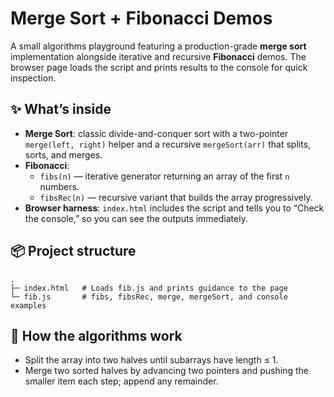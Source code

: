 # Merge Sort + Fibonacci Demos

A small algorithms playground featuring a production-grade **merge sort** implementation alongside iterative and recursive **Fibonacci** demos. The browser page loads the script and prints results to the console for quick inspection.

## ✨ What’s inside

- **Merge Sort**: classic divide-and-conquer sort with a two-pointer `merge(left, right)` helper and a recursive `mergeSort(arr)` that splits, sorts, and merges.  
- **Fibonacci**:
  - `fibs(n)` — iterative generator returning an array of the first `n` numbers. 
  - `fibsRec(n)` — recursive variant that builds the array progressively. 
- **Browser harness**: `index.html` includes the script and tells you to “Check the console,” so you can see the outputs immediately. 

## 📦 Project structure

```text
.
├─ index.html   # Loads fib.js and prints guidance to the page
└─ fib.js       # fibs, fibsRec, merge, mergeSort, and console examples

```

## 🧠 How the algorithms work

- Split the array into two halves until subarrays have length ≤ 1.
- Merge two sorted halves by advancing two pointers and pushing the smaller item each step; append any remainder.
